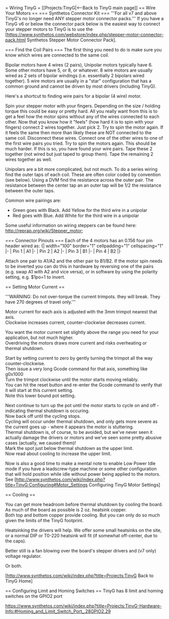 = Wiring TinyG =
[[Projects:TinyG|<--Back to TinyG main page]]
== Wire Your Motors ==
=== Synthetos Connector Kit  ===
'''For all v7 and above TinyG's no longer need ANY stepper motor connector packs.'''  If you have a TinyG v6 or below the connector pack below is the easiest way to connect your stepper motors to TinyG is to use the [https://www.synthetos.com/webstore/index.php/stepper-motor-connector-pack.html Synthetos Stepper Motor Connector Pack]. <br>

=== Find the Coil Pairs  ===
The first thing you need to do is make sure you know which wires are connected to the same coil. 

Bipolar motors have 4 wires (2 pairs), Unipolar motors typically have 6. <br>
Some other motors have 5, or 8, or whatever. 8 wire motors are usually wired as 2 sets of bipolar windings (i.e. essentially 2 bipolars wired together). 5 wire motors are usually in a "star" configuration that has a common ground and cannot be driven by most drivers (including TinyG).

Here's a shortcut to finding wire pairs for a bipolar (4 wire) motor.

Spin your stepper motor with your fingers. Depending on the size / holding torque this could be easy or pretty hard. All you really want from this is to get a feel how the motor spins without any of the wires connected to each other. Now that you know how it "feels" (how hard it is to spin with your fingers) connect 2 wires together. Just pick 2. Try to spin the motor again. If it feels the same then more than likely these are NOT connected to the same coil. Disconnect these wires. Connect one of the other wires to one of the first wire pairs you tried. Try to spin the motors again. This should be much harder. If this is so, you have found your wire pairs. Tape these 2 together (not wired but just taped to group them). Tape the remaining 2 wires together as well. 

Unipolars are a bit more complicated, but not much. To do a series wiring find the outer taps of each coil. These are often color coded by convention (see below). Using a DVM find the resistance across the outer pair. The resistance between the center tap an an outer tap will be 1/2 the resistance between the outer taps. 

Common wire pairings are:
* Green goes with Black. Add Yellow for the third wire in a unipolar
* Red goes with Blue. Add White for the third wire in a unipolar

Some useful information on wiring steppers can be found here: http://reprap.org/wiki/Stepper_motor;

=== Connector Pinouts ===
Each of the 4 motors has an 0.156 four pin header wired as: 
{| width="100" border="1" cellpadding="1" cellspacing="1"
|-
| Pin 1 
| A1
|-
| Pin 2 
| A2
|-
| Pin 3 
| B1
|-
| Pin 4 
| B2
|}

Attach one pair to A1/A2 and the other pair to B1/B2. If the motor spin needs to be inverted you can do this in hardware by reversing one of the pairs (e.g. swap A1 with A2 and vice versa), or in software by using the polarity setting, e.g. $1po=1 to invert.

== Setting Motor Current  ==

'''WARNING: Do not over-torque the current trimpots. they will break. They have 270 degrees of travel only.'''&nbsp;

Motor current for each axis is adjusted with the 3mm trimpot nearest that axis.<br>Clockwise increases current, counter-clockwise decreases current. 

You want the motor current set slightly above the range you need for your application, but not much higher.<br>Overdriving the motors draws more current and risks overheating or thermal shutdown. 

Start by setting current to zero by gently turning the trimpot all the way counter-clockwise.<br>Then issue a very long Gcode command for that axis, something like g0x1000<br>Turn the trimpot clockwise until the motor starts moving reliably.<br>You can hit the reset button and re-enter the Gcode command to verify that it will start at this current setting.<br>Note this lower bound pot setting. 

Next continue to turn up the pot until the motor starts to cycle on and off - indicating thermal shutdown is occuring.<br>Now back off until the cycling stops.<br>Cycling will occur under thermal shutdown, and only gets more severe as the current goes up - where it appears the motor is stuttering.<br>Thermal shutdown is, of course, to be avoided, but we've never seen it actually damage the drivers or motors and we've seen some pretty abusive cases (actually, we caused them)!<br>Mark the spot just below thermal shutdown as the upper limit.<br>Now read about cooling to increase the upper limit.<br> 

Now is also a good time to make a mental note to enable Low Power Idle mode if you have a leadscrew-type machine or some other configuration that will hold position while idle without power being applied to the motors. See [http://www.synthetos.com/wiki/index.php?title=TinyG:Configuring#Motor_Settings Configuring TinyG Motor Settings]

== Cooling  ==

You can get more headroom before thermal shutdown by cooling the board. As much of the board as possible is 2 oz. heatsink copper.<br>Both top and bottom copper provide cooling. But you can only do so much given the limits of the TinyG footprint. 

Heatsinking the drivers will help. We offer some small heatsinks on the site, or a normal DIP or T0-220 heatsink will fit (if somewhat off-center, due to the caps). 

Better still is a fan blowing over the board's stepper drivers and (v7 only) voltage regulator. 

Or both. 

[http://www.synthetos.com/wiki/index.php?title=Projects:TinyG Back to TinyG Home]

== Configuring Limit and Homing Switches ==
TinyG has 8 limit and homing switches on the GPIO2 port

https://www.synthetos.com/wiki/index.php?title=Projects:TinyG-Hardware-Info:#Homing_and_Limit_Switch_Port_.28GPIO2.29
